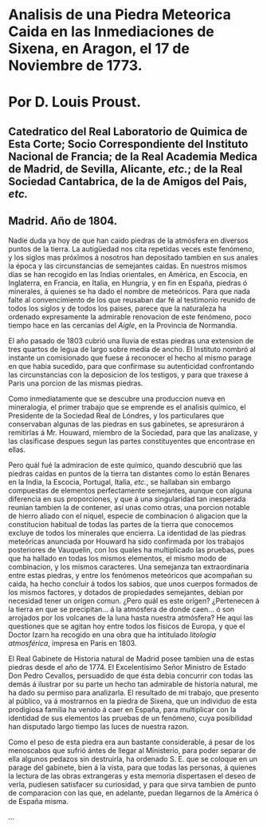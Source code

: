 # Analisis de una Piedra Meteorica Caida en las Inmediaciones de Sixena, en Aragon, el 17 de Noviembre de 1773.

# Por D. Louis Proust.

## Catedratico del Real Laboratorio de Quimica de Esta Corte; Socio Correspondiente del Instituto Nacional de Francia; de la Real Academia Medica de Madrid, de Sevilla, Alicante, _etc._; de la Real Sociedad Cantabrica, de la de Amigos del Pais, _etc._

## Madrid. Año de 1804.

Nadie duda ya hoy de que han caido piedras de la atmósfera en diversos puntos de la tierra. La autigüedad nos cita repetidas veces este fenómeno, y los siglos mas próxîmos á nosotros han depositado tambien en sus anales la época y las circunstancias de semejantes caidas. En nuestros mismos dias se han recogido en las Indias orientales, en América, en Escocia, en Inglaterra, en Francia, en Italia, en Hungria, y en fin en España, piedras ó minerales, á quienes se ha dado el nombre de meteóricos. Para que nada falte al convencimiento de los que reusaban dar fé al testimonio reunido de todos los siglos y de todos los paises, parece que la naturaleza ha ordenado expresamente la admirable renovacion de este fenómeno, poco tiempo hace en las cercanías del _Aigle_, en la Provincia de Normandia.

El año pasado de 1803 cubrió una lluvia de estas piedras una extension de tres quartos de legua de largo sobre media de ancho. El Instituto nombró al instante un comisionado que fuese á reconocer el hecho al mismo parage en que habia sucedido, para que confirmase su autenticidad confrontando las circunstancias con la deposicion de los testigos, y para que traxese á Paris una porcion de las mismas piedras.

Como inmediatamente que se descubre una produccion nueva en mineralogia, el primer trabajo que se emprende es el analisis químico, el Presidente de la Sociedad Real de Lóndres, y los particulares que conservaban algunas de las piedras en sus gabinetes, se apresuráron á remitirlas á Mr. Houward, miembro de la Sociedad, para que las analizase, y las clasificase despues segun las partes constituyentes que encontrase en ellas.

Pero quál fué la admiracion de este químico, quando descubrió que las piedras caidas en puntos de la tierra tan distantes como lo están Benares en la India, la Escocia, Portugal, Italia, _etc._, se hallaban sin embargo compuestas de elementos perfectamente semejantes, aunque con alguna diferencia en sus proporciones, y que á una singularidad tan inesperada reunian tambien la de contener, así unas como otras, una porcion notable de hierro aliado con el niquel, especie de combinacion ó aligacion que la constitucion habitual de todas las partes de la tierra que conocemos excluye de todos los minerales que encierra. La identidad de las piedras meteóricas anunciada por Houward ha sido confirmada por los trabajos posteriores de Vauquelin, con los quales ha multiplicado las pruebas, pues que ha hallado en todas los mismos elementos, el mismo modo de combinacion, y los mismos caracteres. Una semejanza tan extraordinaria entre estas piedras, y entre los fenómenos meteóricos que acompañan su caida, ha hecho concluir á todos los sabios, que unos cuerpos formados de los mismos factores, y dotados de propiedades semejantes, debian por necesidad tener un orígen comun. ¿Pero quál es este orígen? ¿Pertenecen á la tierra en que se precipitan... á la atmósfera de donde caen... ó son arrojados por los volcanes de la luna hasta nuestra atmósfera? He aquí las questiones que se agitan hoy entre todos los físicos de Europa, y que el Doctor Izarn ha recogido en una obra que ha intitulado _litologia atmosférica_, impresa en Paris en 1803.

El Real Gabinete de Historia natural de Madrid posee tambien una de estas piedras desde el año de 1774. El Excelentísimo Señor Ministro de Estado Don Pedro Cevallos, persuadido de que ésta debia concurrir con todas las demás á ilustrar por su parte un hecho tan admirable de historia natural, me ha dado su permiso para analizarla. El resultado de mi trabajo, que presento al público, va á mostrarnos en la piedra de Sixena, que un individuo de esta prodigiosa familia ha venido á caer en España, para multiplicar con la identidad de sus elementos las pruebas de un fenómeno, cuya posibilidad han disputado largo tiempo las luces de nuestra razon.

Como el peso de esta piedra era aun bastante considerable, á pesar de los menoscabos que sufrió ántes de llegar al Ministerio, para poder separar de ella algunos pedazos sin destruirla, ha ordenado S. E. que se coloque en un parage del gabinete, bien á la vista, para que todas las personas, á quienes la lectura de las obras extrangeras y esta memoria dispertasen el deseo de verla, pudiesen satisfacer su curiosidad, y para que sirva tambien de punto de comparacion con las que, en adelante, puedan llegarnos de la América ó de España misma.

...
